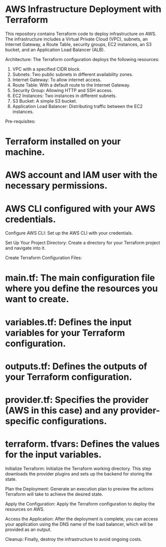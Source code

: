 # AWS Infrastructure Deployment with Terraform

This repository contains Terraform code to deploy infrastructure on AWS. The infrastructure includes a Virtual Private Cloud (VPC), subnets, an Internet Gateway, a Route Table, security groups, EC2 instances, an S3 bucket, and an Application Load Balancer (ALB).

Architecture:
The Terraform configuration deploys the following resources:

1. VPC with a specified CIDR block.
2. Subnets: Two public subnets in different availability zones.
3. Internet Gateway: To allow internet access.
4. Route Table: With a default route to the Internet Gateway.
5. Security Group: Allowing HTTP and SSH access.
6. EC2 Instances: Two instances in different subnets.
7. S3 Bucket: A simple S3 bucket.
8. Application Load Balancer: Distributing traffic between the EC2 instances.

Pre-requisites:
# Terraform installed on your machine.
# AWS account and IAM user with the necessary permissions.
# AWS CLI configured with your AWS credentials.

Configure AWS CLI:
  Set up the AWS CLI with your credentials.

Set Up Your Project Directory:
  Create a directory for your Terraform project and navigate into it.

Create Terraform Configuration Files:
 # main.tf: The main configuration file where you define the resources you want to create.
 # variables.tf: Defines the input variables for your Terraform configuration.
 # outputs.tf: Defines the outputs of your Terraform configuration.
 # provider.tf: Specifies the provider (AWS in this case) and any provider-specific configurations.
 # terraform. tfvars: Defines the values for the input variables.

Initialize Terraform:
  Initialize the Terraform working directory. This step downloads the provider plugins and sets up the backend for storing the state.

Plan the Deployment:
  Generate an execution plan to preview the actions Terraform will take to achieve the desired state.

Apply the Configuration:
  Apply the Terraform configuration to deploy the resources on AWS.

Access the Application:
  After the deployment is complete, you can access your application using the DNS name of the load balancer, which will be provided as an output.

Cleanup:
  Finally, destroy the infrastructure to avoid ongoing costs.



